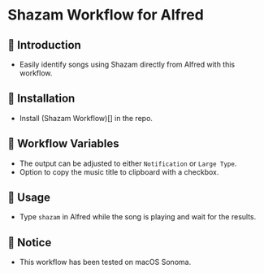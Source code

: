 # Shazam Workflow for Alfred

## 🤔 Introduction

- Easily identify songs using Shazam directly from Alfred with this workflow.

## 🚀 Installation

- Install (Shazam Workflow)[] in the repo.

## 🔧 Workflow Variables

- The output can be adjusted to either `Notification` or `Large Type`.
- Option to copy the music title to clipboard with a checkbox.

## 🔄 Usage

- Type `shazam` in Alfred while the song is playing and wait for the results.

## 📝 Notice

- This workflow has been tested on macOS Sonoma.
